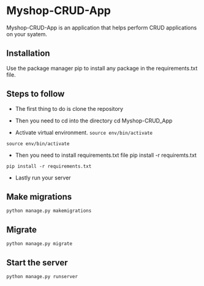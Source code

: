 # Myshop-CRUD-App

Myshop-CRUD-App is an application that helps perform CRUD applications on your syatem.

## Installation

Use the package manager pip to install any package in the requirements.txt file.

## Steps to follow

   * The first thing to do is clone the repository

   * Then you need to cd into the directory cd Myshop-CRUD_App

   * Activate virtual environment. `source env/bin/activate`

`source env/bin/activate`

   * Then you need to install requirements.txt file pip install -r requiremts.txt

`pip install -r requirements.txt`

   * Lastly run your server

## Make migrations
`python manage.py makemigrations` 

## Migrate
`python manage.py migrate`

## Start the server
`python manage.py runserver`


